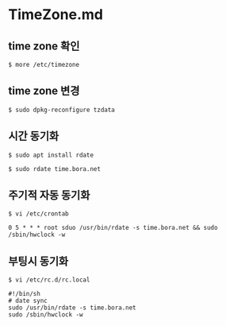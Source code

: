 # TimeZone.md

## time zone 확인
```shell script
$ more /etc/timezone
```

## time zone 변경
```shell script
$ sudo dpkg-reconfigure tzdata
```

## 시간 동기화
```shell script
$ sudo apt install rdate

$ sudo rdate time.bora.net
```
## 주기적 자동 동기화
```shell script
$ vi /etc/crontab

0 5 * * * root sduo /usr/bin/rdate -s time.bora.net && sudo /sbin/hwclock -w
```
## 부팅시 동기화
```shell script
$ vi /etc/rc.d/rc.local

#!/bin/sh 
# date sync 
sudo /usr/bin/rdate -s time.bora.net 
sudo /sbin/hwclock -w
```

